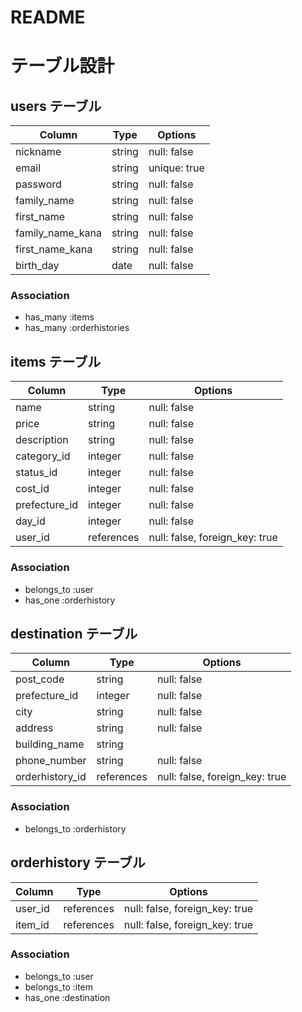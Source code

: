 # README

# テーブル設計

## users テーブル

| Column           | Type   | Options      |
| ---------------- | ------ | ------------ |
| nickname         | string | null: false  |
| email            | string | unique: true |
| password         | string | null: false  |
| family_name      | string | null: false  |
| first_name       | string | null: false  |
| family_name_kana | string | null: false  |
| first_name_kana  | string | null: false  |
| birth_day        | date   | null: false  |

### Association

- has_many :items
- has_many :orderhistories

## items テーブル

| Column        | Type        | Options                        |
| ------------- | ----------- | ------------------------------ |
| name          | string      | null: false                    |
| price         | string      | null: false                    |
| description   | string      | null: false                    |
| category_id   | integer     | null: false                    |
| status_id     | integer     | null: false                    |
| cost_id       | integer     | null: false                    |
| prefecture_id | integer     | null: false                    |
| day_id        | integer     | null: false                    |
| user_id       | references  | null: false, foreign_key: true |

### Association

- belongs_to :user
- has_one :orderhistory

## destination テーブル

| Column                    | Type       | Options                            |
| ------------------------- | ---------- | ---------------------------------- |
| post_code                 | string     | null: false                        |
| prefecture_id             | integer    | null: false                        |
| city                      | string     | null: false                        |
| address                   | string     | null: false                        |
| building_name             | string     |                                    |
| phone_number              | string     | null: false                        |
| orderhistory_id           | references | null: false, foreign_key: true     |

### Association

- belongs_to :orderhistory

## orderhistory テーブル

| Column  | Type       | Options                        |
| ------- | ---------- | ------------------------------ |
| user_id | references | null: false, foreign_key: true |
| item_id | references | null: false, foreign_key: true |

### Association

- belongs_to :user
- belongs_to :item
- has_one  :destination